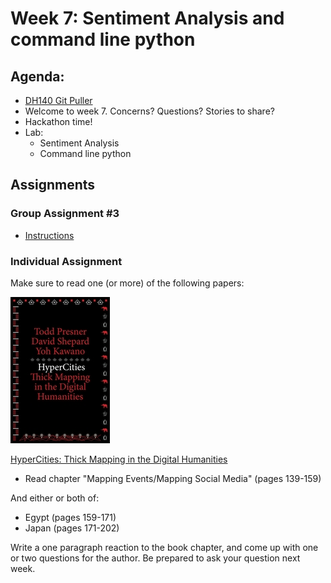 # Week 7: Sentiment Analysis and command line python

## Agenda:

- [DH140 Git Puller](https://jupyter.idre.ucla.edu/hub/user-redirect/git-pull?repo=https%3A%2F%2Fgithub.com%2Fyohman%2F21W-DH140&urlpath=tree%2F21W-DH140%2F&branch=master)
- Welcome to week 7. Concerns? Questions? Stories to share?
- Hackathon time!
- Lab:
  - Sentiment Analysis
  - Command line python

## Assignments

### Group Assignment #3

- [Instructions](../../Group%20Assignments/GroupAssignment3.md)

### Individual Assignment
Make sure to read one (or more) of the following papers:

![HyperCities](images/hypercities.jpg)

[HyperCities: Thick Mapping in the Digital Humanities](../../readings/HyperCities_2014_FINAL.pdf)

- Read chapter "Mapping Events/Mapping Social Media" (pages 139-159)

And either or both of:

- Egypt (pages 159-171)
- Japan (pages 171-202)

Write a one paragraph reaction to the book chapter, and come up with one or two questions for the author. Be prepared to ask your question next week.
